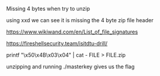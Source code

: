 Missing 4 bytes when try to unzip 


using xxd we can see it is missing the 4 byte zip file header

https://www.wikiwand.com/en/List_of_file_signatures

https://fireshellsecurity.team/isitdtu-drill/

printf "\x50\x4B\x03\x04" | cat - FILE > FILE.zip

unzipping and running ./masterkey gives us the flag
